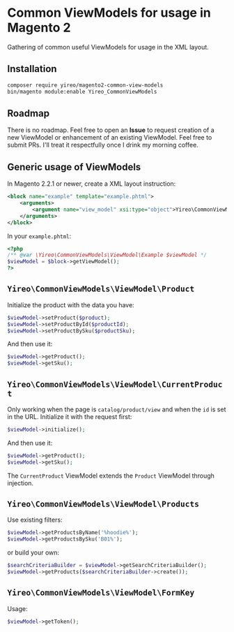 # Common ViewModels for usage in Magento 2
Gathering of common useful ViewModels for usage in the XML layout.

## Installation
```bash
composer require yireo/magento2-common-view-models
bin/magento module:enable Yireo_CommonViewModels
```

## Roadmap
There is no roadmap. Feel free to open an **Issue** to request creation of a new ViewModel or enhancement of an existing ViewModel. Feel free to submit PRs. I'll treat it respectfully once I drink my morning coffee.

## Generic usage of ViewModels
In Magento 2.2.1 or newer, create a XML layout instruction:
```xml
<block name="example" template="example.phtml">
    <arguments>
        <argument name="view_model" xsi:type="object">Yireo\CommonViewModels\ViewModel\Example</argument>        
    </arguments>
</block>
```

In your `example.phtml`:
```php
<?php
/** @var \Yireo\CommonViewModels\ViewModel\Example $viewModel */
$viewModel = $block->getViewModel();
?>
```

## `Yireo\CommonViewModels\ViewModel\Product`
Initialize the product with the data you have:
```php
$viewModel->setProduct($product);
$viewModel->setProductById($productId);
$viewModel->setProductBySku($productSku);
```
And then use it:
```php
$viewModel->getProduct();
$viewModel->getSku();
```

## `Yireo\CommonViewModels\ViewModel\CurrentProduct`
Only working when the page is `catalog/product/view` and when the `id` is set in the URL. Initialize it with the request first:
```php
$viewModel->initialize();
```

And then use it:
```php
$viewModel->getProduct();
$viewModel->getSku();
```

The `CurrentProduct` ViewModel extends the `Product` ViewModel through injection.

## `Yireo\CommonViewModels\ViewModel\Products`
Use existing filters:
```php
$viewModel->getProductsByName('%hoodie%');
$viewModel->getProductsBySku('B01%');
```
or build your own:
```php
$searchCriteriaBuilder = $viewModel->getSearchCriteriaBuilder();
$viewModel->getProducts($searchCriteriaBuilder->create());

```

## `Yireo\CommonViewModels\ViewModel\FormKey`
Usage:
```php
$viewModel->getToken();
```